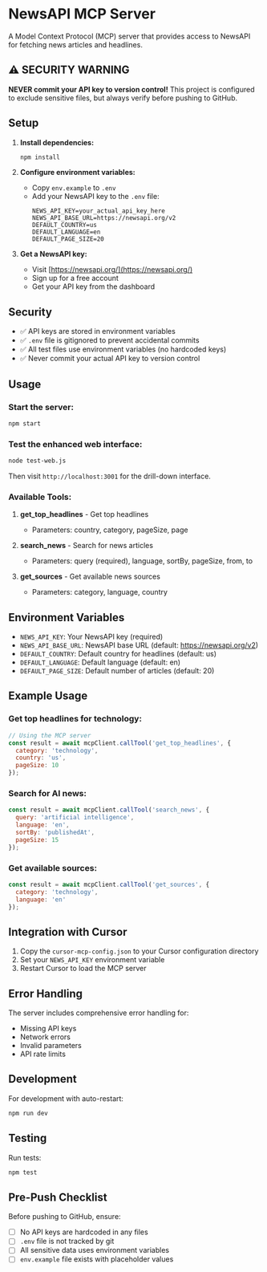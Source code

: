 # NewsAPI MCP Server

A Model Context Protocol (MCP) server that provides access to NewsAPI for fetching news articles and headlines.

## ⚠️ SECURITY WARNING

**NEVER commit your API key to version control!** This project is configured to exclude sensitive files, but always verify before pushing to GitHub.

## Setup

1. **Install dependencies:**
   ```bash
   npm install
   ```

2. **Configure environment variables:**
   - Copy `env.example` to `.env`
   - Add your NewsAPI key to the `.env` file:
     ```
     NEWS_API_KEY=your_actual_api_key_here
     NEWS_API_BASE_URL=https://newsapi.org/v2
     DEFAULT_COUNTRY=us
     DEFAULT_LANGUAGE=en
     DEFAULT_PAGE_SIZE=20
     ```

3. **Get a NewsAPI key:**
   - Visit [https://newsapi.org/](https://newsapi.org/)
   - Sign up for a free account
   - Get your API key from the dashboard

## Security

- ✅ API keys are stored in environment variables
- ✅ `.env` file is gitignored to prevent accidental commits
- ✅ All test files use environment variables (no hardcoded keys)
- ✅ Never commit your actual API key to version control

## Usage

### Start the server:
```bash
npm start
```

### Test the enhanced web interface:
```bash
node test-web.js
```
Then visit `http://localhost:3001` for the drill-down interface.

### Available Tools:

1. **get_top_headlines** - Get top headlines
   - Parameters: country, category, pageSize, page

2. **search_news** - Search for news articles
   - Parameters: query (required), language, sortBy, pageSize, from, to

3. **get_sources** - Get available news sources
   - Parameters: category, language, country

## Environment Variables

- `NEWS_API_KEY`: Your NewsAPI key (required)
- `NEWS_API_BASE_URL`: NewsAPI base URL (default: https://newsapi.org/v2)
- `DEFAULT_COUNTRY`: Default country for headlines (default: us)
- `DEFAULT_LANGUAGE`: Default language (default: en)
- `DEFAULT_PAGE_SIZE`: Default number of articles (default: 20)

## Example Usage

### Get top headlines for technology:
```javascript
// Using the MCP server
const result = await mcpClient.callTool('get_top_headlines', {
  category: 'technology',
  country: 'us',
  pageSize: 10
});
```

### Search for AI news:
```javascript
const result = await mcpClient.callTool('search_news', {
  query: 'artificial intelligence',
  language: 'en',
  sortBy: 'publishedAt',
  pageSize: 15
});
```

### Get available sources:
```javascript
const result = await mcpClient.callTool('get_sources', {
  category: 'technology',
  language: 'en'
});
```

## Integration with Cursor

1. Copy the `cursor-mcp-config.json` to your Cursor configuration directory
2. Set your `NEWS_API_KEY` environment variable
3. Restart Cursor to load the MCP server

## Error Handling

The server includes comprehensive error handling for:
- Missing API keys
- Network errors
- Invalid parameters
- API rate limits

## Development

For development with auto-restart:
```bash
npm run dev
```

## Testing

Run tests:
```bash
npm test
```

## Pre-Push Checklist

Before pushing to GitHub, ensure:
- [ ] No API keys are hardcoded in any files
- [ ] `.env` file is not tracked by git
- [ ] All sensitive data uses environment variables
- [ ] `env.example` file exists with placeholder values 